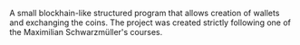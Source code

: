 A small blockhain-like structured program that allows creation of wallets and exchanging the coins. The project was created strictly following one of the Maximilian Schwarzmüller's courses.
